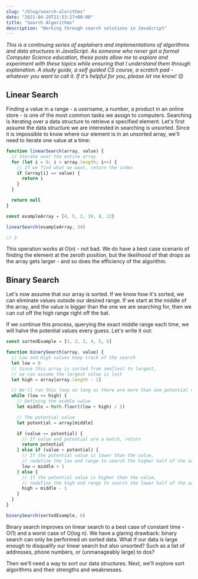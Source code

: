 ```yaml
---
slug: "/blog/search-alorithms"
date: "2021-04-29T21:53:27+00:00"
title: "Search Algorithms"
description: "Working through search solutions in JavaScript"
---
```


_This is a continuing series of explainers and implementations of algorithms and data structures in JavaScript. As someone who never got a formal Computer Science education, these posts allow me to explore and experiment with these topics while ensuring that I understand them through explanation. A study guide, a self guided CS course, a scratch pad - whatever you want to call it. If it's helpful for you, please let me know!_ 😌

## Linear Search

Finding a value in a range - a username, a number, a product in an online store - is one of the most common tasks we assign to computers. Searching is iterating over a data structure to retrieve a specified element. Let's first assume the data structure we are interested in searching is unsorted. Since it is impossible to know where our element is in an unsorted array, we'll need to iterate one value at a time:

```javascript
function linearSearch(array, value) {
  // Iterate over the entire array
  for (let i = 0; i < array.length; i++) {
    // If we find what we want, return the index
    if (array[i] == value) {
      return i
    }
  }

  return null
}

const exampleArray = [4, 5, 2, 34, 8, 12]

linearSearch(exampleArray, 34)

// 3
```

This operation works at O(n) - not bad. We do have a best case scenario of finding the element at the zeroth position, but the likelihood of that drops as the array gets larger - and so does the efficiency of the algorithm.

## Binary Search

Let's now assume that our array is sorted. If we know how it's sorted, we can eliminate values outside our desired range. If we start at the middle of the array, and the value is bigger than the one we are searching for, then we can cut off the high range right off the bat.

If we continue this process, querying the exact middle range each time, we will halve the potential values every guess. Let's write it out:

```javascript
const sortedExample = [1, 2, 3, 4, 5, 6]

function binarySearch(array, value) {
  // Low and High values keep track of the search
  let low = 0
  // Since this array is sorted from smallest to largest,
  // we can assume the largest value is last
  let high = array[array.length - 1]

  // We'll run this loop as long as there are more than one potential values
  while (low <= high) {
    // Defining the middle value
    let middle = Math.floor((low + high) / 2)

    // The potential value
    let potential = array[middle]

    if (value == potential) {
      // If value and potential are a match, return
      return potential
    } else if (value > potential) {
      // If the potential value is lower than the value,
      // redefine the low end range to search the higher half of the array
      low = middle + 1
    } else {
      // If the potential value is higher than the value,
      // redefine the high end range to search the lower half of the array
      high = middle - 1
    }
  }
}

binarySearch(sortedExample, 6)
```

Binary search improves on linear search to a best case of constant time - O(1) and a worst case of O(log n). We have a glaring drawback: binary search can only be performed on sorted data. What if our data is large enough to disqualify our linear search but also unsorted? Such as a list of addresses, phone numbers, or (unmanageably large) to dos?

Then we'll need a way to sort our data structures. Next, we'll explore sort algorithms and their strengths and weaknesses.
